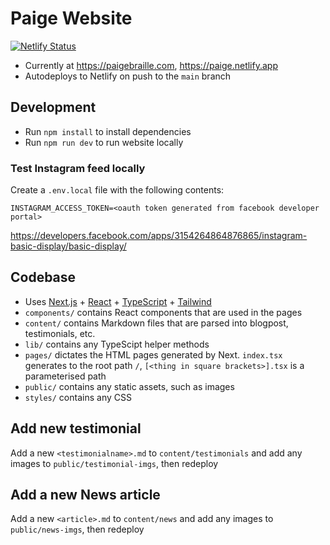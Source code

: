 # Paige Website

[![Netlify Status](https://api.netlify.com/api/v1/badges/0a277fe1-cde2-4001-b2e5-690cec1aaf81/deploy-status)](https://app.netlify.com/sites/paige/deploys)

- Currently at https://paigebraille.com, https://paige.netlify.app
- Autodeploys to Netlify on push to the `main` branch

## Development

- Run `npm install` to install dependencies
- Run `npm run dev` to run website locally

### Test Instagram feed locally

Create a `.env.local` file with the following contents:

```
INSTAGRAM_ACCESS_TOKEN=<oauth token generated from facebook developer portal>
```

https://developers.facebook.com/apps/3154264864876865/instagram-basic-display/basic-display/

## Codebase

- Uses [Next.js](https://nextjs.org/) + [React](https://reactjs.org) + [TypeScript](https://www.typescriptlang.org) + [Tailwind](https://tailwindcss.com)
- `components/` contains React components that are used in the pages
- `content/` contains Markdown files that are parsed into blogpost, testimonials, etc.
- `lib/` contains any TypeScipt helper methods
- `pages/` dictates the HTML pages generated by Next. `index.tsx` generates to the root path `/`, `[<thing in square brackets>].tsx` is a parameterised path
- `public/` contains any static assets, such as images
- `styles/` contains any CSS

## Add new testimonial

Add a new `<testimonialname>.md` to `content/testimonials` and add any images to `public/testimonial-imgs`, then redeploy

## Add a new News article

Add a new `<article>.md` to `content/news` and add any images to `public/news-imgs`, then redeploy
